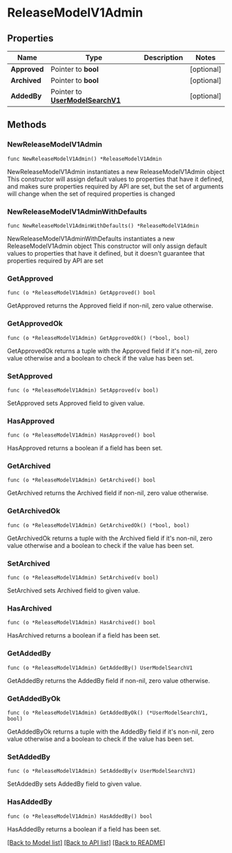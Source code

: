 # ReleaseModelV1Admin

## Properties

Name | Type | Description | Notes
------------ | ------------- | ------------- | -------------
**Approved** | Pointer to **bool** |  | [optional] 
**Archived** | Pointer to **bool** |  | [optional] 
**AddedBy** | Pointer to [**UserModelSearchV1**](UserModelSearchV1.md) |  | [optional] 

## Methods

### NewReleaseModelV1Admin

`func NewReleaseModelV1Admin() *ReleaseModelV1Admin`

NewReleaseModelV1Admin instantiates a new ReleaseModelV1Admin object
This constructor will assign default values to properties that have it defined,
and makes sure properties required by API are set, but the set of arguments
will change when the set of required properties is changed

### NewReleaseModelV1AdminWithDefaults

`func NewReleaseModelV1AdminWithDefaults() *ReleaseModelV1Admin`

NewReleaseModelV1AdminWithDefaults instantiates a new ReleaseModelV1Admin object
This constructor will only assign default values to properties that have it defined,
but it doesn't guarantee that properties required by API are set

### GetApproved

`func (o *ReleaseModelV1Admin) GetApproved() bool`

GetApproved returns the Approved field if non-nil, zero value otherwise.

### GetApprovedOk

`func (o *ReleaseModelV1Admin) GetApprovedOk() (*bool, bool)`

GetApprovedOk returns a tuple with the Approved field if it's non-nil, zero value otherwise
and a boolean to check if the value has been set.

### SetApproved

`func (o *ReleaseModelV1Admin) SetApproved(v bool)`

SetApproved sets Approved field to given value.

### HasApproved

`func (o *ReleaseModelV1Admin) HasApproved() bool`

HasApproved returns a boolean if a field has been set.

### GetArchived

`func (o *ReleaseModelV1Admin) GetArchived() bool`

GetArchived returns the Archived field if non-nil, zero value otherwise.

### GetArchivedOk

`func (o *ReleaseModelV1Admin) GetArchivedOk() (*bool, bool)`

GetArchivedOk returns a tuple with the Archived field if it's non-nil, zero value otherwise
and a boolean to check if the value has been set.

### SetArchived

`func (o *ReleaseModelV1Admin) SetArchived(v bool)`

SetArchived sets Archived field to given value.

### HasArchived

`func (o *ReleaseModelV1Admin) HasArchived() bool`

HasArchived returns a boolean if a field has been set.

### GetAddedBy

`func (o *ReleaseModelV1Admin) GetAddedBy() UserModelSearchV1`

GetAddedBy returns the AddedBy field if non-nil, zero value otherwise.

### GetAddedByOk

`func (o *ReleaseModelV1Admin) GetAddedByOk() (*UserModelSearchV1, bool)`

GetAddedByOk returns a tuple with the AddedBy field if it's non-nil, zero value otherwise
and a boolean to check if the value has been set.

### SetAddedBy

`func (o *ReleaseModelV1Admin) SetAddedBy(v UserModelSearchV1)`

SetAddedBy sets AddedBy field to given value.

### HasAddedBy

`func (o *ReleaseModelV1Admin) HasAddedBy() bool`

HasAddedBy returns a boolean if a field has been set.


[[Back to Model list]](../README.md#documentation-for-models) [[Back to API list]](../README.md#documentation-for-api-endpoints) [[Back to README]](../README.md)


